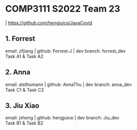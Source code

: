 # COMP3111 S2022 Team 23
| <a>https://github.com/hengjuice/JavaCovid</a>
## 1. Forrest
email: zfjiang | github: Forrest-J | dev branch: forrest_dev </br> Task A1 & Task A2

## 2. Anna
email: alsthumann | github: AnnaThu | dev branch: anna_dev </br> Task C1 & Task C2
## 3. Jiu Xiao
email: jxheng | github: hengjuice | dev branch: Jiu_dev </br> Task B1 & Task B2